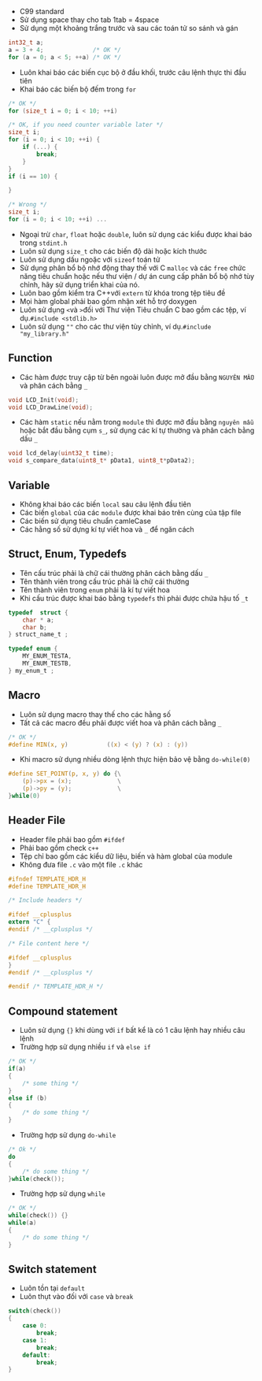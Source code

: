 - C99 standard
- Sử dụng space thay cho tab 1tab = 4space
- Sử dụng một khoảng trắng trước và sau các toán tử so sánh và gán
```c
int32_t a;
a = 3 + 4;              /* OK */
for (a = 0; a < 5; ++a) /* OK */
```
- Luôn khai báo các biến cục bộ ở đầu khối, trước câu lệnh thực thi đầu tiên
- Khai báo các biến bộ đếm trong `for`
```c
/* OK */
for (size_t i = 0; i < 10; ++i)

/* OK, if you need counter variable later */
size_t i;
for (i = 0; i < 10; ++i) {
    if (...) {
        break;
    }
}
if (i == 10) {

}

/* Wrong */
size_t i;
for (i = 0; i < 10; ++i) ...
```
- Ngoại trừ `char`, `float` hoặc `double`, luôn sử dụng các kiểu được khai báo trong `stdint.h`
- Luôn sử dụng `size_t` cho các biến độ dài hoặc kích thước
- Luôn sử dụng dấu ngoặc với `sizeof` toán tử
- Sử dụng phân bổ bộ nhớ động thay thế với C `malloc` và các `free` chức năng tiêu chuẩn hoặc nếu thư viện / dự án cung cấp phân bổ bộ nhớ tùy chỉnh, hãy sử dụng triển khai của nó.
- Luôn bao gồm kiểm tra C++với `extern` từ khóa trong tệp tiêu đề
- Mọi hàm global phải bao gồm nhận xét hỗ trợ doxygen
- Luôn sử dụng `<`và `>`đối với Thư viện Tiêu chuẩn C bao gồm các tệp, ví dụ.`#include <stdlib.h>`
- Luôn sử dụng `""` cho các thư viện tùy chỉnh, ví dụ.`#include "my_library.h"`

## Function
- Các hàm được truy cập từ bên ngoài luôn được mở đầu bằng `NGUYÊN MẪU` và phân cách bằng `_`
```c
void LCD_Init(void);
void LCD_DrawLine(void);
```
- Các hàm `static` nếu nằm trong `module` thì được mở đầu bằng `nguyên mẫu` hoặc bắt đầu bằng cụm `s_`, sử dụng các kí tự thường và phân cách bằng dấu `_`
```c
void lcd_delay(uint32_t time);
void s_compare_data(uint8_t* pData1, uint8_t*pData2);
```

## Variable
- Không khai báo các biến `local` sau câu lệnh đầu tiên
- Các biến `global` của các `module` được khai báo trên cùng của tập file
- Các biến sử dụng tiêu chuẩn camleCase
- Các hằng số sử dựng kí tự viết hoa và `_` để ngăn cách

## Struct, Enum, Typedefs
- Tên cấu trúc phải là chữ cái thường phân cách bằng dấu `_`
- Tên thành viên trong cấu trúc phải là chữ cái thường
- Tên thành viên trong `enum` phải là kí tự viết hoa
- Khi cấu trúc được khai báo bằng `typedefs` thì phải được chứa hậu tố `_t`
```c
typedef  struct {
    char * a;
    char b; 
} struct_name_t ;

typedef enum { 
    MY_ENUM_TESTA, 
    MY_ENUM_TESTB, 
} my_enum_t ;

```

## Macro
- Luôn sử dụng macro thay thế cho các hằng số
- Tất cả các macro đều phải được viết hoa và phân cách bằng `_`
```c
/* OK */
#define MIN(x, y)           ((x) < (y) ? (x) : (y))
```

- Khi macro sử dụng nhiều dòng lệnh thực hiện bảo vệ bằng `do-while(0)`
```c
#define SET_POINT(p, x, y) do {\
    (p)->px = (x);             \
    (p)->py = (y);             \
}while(0)
```

## Header File
- Header file phải bao gồm `#ifdef`
- Phải bao gồm check `c++`
- Tệp chỉ bao gồm các kiểu dữ liệu, biến và hàm global của module
- Không đưa file `.c` vào một file `.c` khác
```c
#ifndef TEMPLATE_HDR_H
#define TEMPLATE_HDR_H

/* Include headers */

#ifdef __cplusplus
extern "C" {
#endif /* __cplusplus */

/* File content here */

#ifdef __cplusplus
}
#endif /* __cplusplus */

#endif /* TEMPLATE_HDR_H */
```

## Compound statement
- Luôn sử dụng `{}` khi dùng với `if` bất kể là có 1 câu lệnh hay nhiều câu lệnh
- Trường hợp sử dụng nhiều `if` và `else if`
```c
/* OK */
if(a)
{
    /* some thing */
}
else if (b)
{
    /* do some thing */
}
```
- Trường hợp sử dụng `do-while`
```c
/* Ok */
do
{
    /* do some thing */
}while(check());
```

- Trường hợp sử dụng `while`
```c
/* OK */
while(check()) {}
while(a)
{
    /* do some thing */
}
```

## Switch statement
- Luôn tồn tại `default`
- Luôn thụt vào đối với `case` và `break`
```C
switch(check())
{
    case 0:
        break;
    case 1:
        break;
    default:
        break;
}
```

